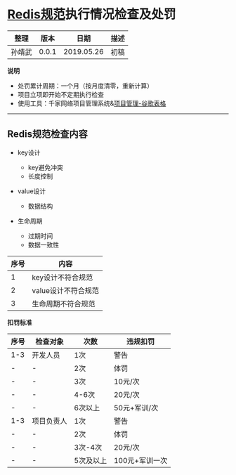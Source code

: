 # [Redis规范](https://git.allhome.com.cn/NetWorksDatas/Public/standard/blob/master/Redis%E8%A7%84%E8%8C%83.md)执行情况检查及处罚

| 整理 | 版本 | 日期       | 描述                                      |
| ---- | ---- | ---------- | ----------------------------------------- |
| 孙靖武 | 0.0.1  | 2019.05.26 | 初稿 |


**说明**

- 处罚累计周期：一个月（按月度清零，重新计算）
- 项目立项即开始不定期执行检查
- 使用工具：千家网络项目管理系统&[项目管理-谷歌表格](https://docs.google.com/spreadsheets/d/1OYSs0p1_vI4PhQuv4xBiDOvNcAAAnuSqQz6Kxt_D4h0/edit#gid=1104496602)

---

## Redis规范检查内容

- key设计
   - key避免冲突
   - 长度控制

- value设计
   - 数据结构

- 生命周期
   - 过期时间
   - 数据一致性

|序号|内容|
|-|-|
|1|key设计不符合规范|
|2|value设计不符合规范|
|3|生命周期不符合规范|

**扣罚标准**

|序号|检查对象|次数|违规扣罚|
|-|-|-|-|
|1-3|开发人员|1次|警告|
|-|-|2次|体罚|
|-|-|3次|10元/次|
|-|-|4-6次|20元/次|
|-|-|6次以上|50元+军训/次|
|1-3|项目负责人|1次|警告|
|-|-|2次|体罚|
|-|-|3次-4次|20元/次|
|-|-|5次及以上|100元+军训一次|
